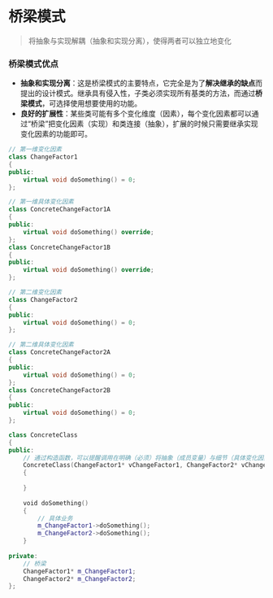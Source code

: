 # 桥梁模式
> 将抽象与实现解耦（抽象和实现分离），使得两者可以独立地变化

### 桥梁模式优点
* **抽象和实现分离**：这是桥梁模式的主要特点，它完全是为了**解决继承的缺点**而提出的设计模式。继承具有侵入性，子类必须实现所有基类的方法，而通过**桥梁模式**，可选择使用想要使用的功能。
* **良好的扩展性**：某些类可能有多个变化维度（因素），每个变化因素都可以通过“桥梁”把变化因素（实现）和类连接（抽象），扩展的时候只需要继承实现变化因素的功能即可。

```C++
// 第一维变化因素
class ChangeFactor1
{
public:
    virtual void doSomething() = 0;
};

// 第一维具体变化因素
class ConcreteChangeFactor1A
{
public:
    virtual void doSomething() override;
};
class ConcreteChangeFactor1B
{
public:
    virtual void doSomething() override;
};

// 第二维变化因素
class ChangeFactor2
{
public:
    virtual void doSomething() = 0;
};

// 第二维具体变化因素
class ConcreteChangeFactor2A
{
public:
    virtual void doSomething() = 0;
};
class ConcreteChangeFactor2B
{
public:
    virtual void doSomething() = 0;
};

class ConcreteClass
{
public:
    // 通过构造函数，可以提醒调用在明确（必须）将抽象（成员变量）与细节（具体变化因素）建立“桥梁连接”
    ConcreteClass(ChangeFactor1* vChangeFactor1, ChangeFactor2* vChangeFactor2) : m_ChangeFactor1(vChangeFactor1), m_ChangeFactor2(vChangeFactor2)
    {
    
    }
    
    void doSomething()
    {
        // 具体业务
        m_ChangeFactor1->doSomething();
        m_ChangeFactor2->doSomething();
    }
    
private:
    // 桥梁
    ChangeFactor1* m_ChangeFactor1;
    ChangeFactor2* m_ChangeFactor2;
};

```
